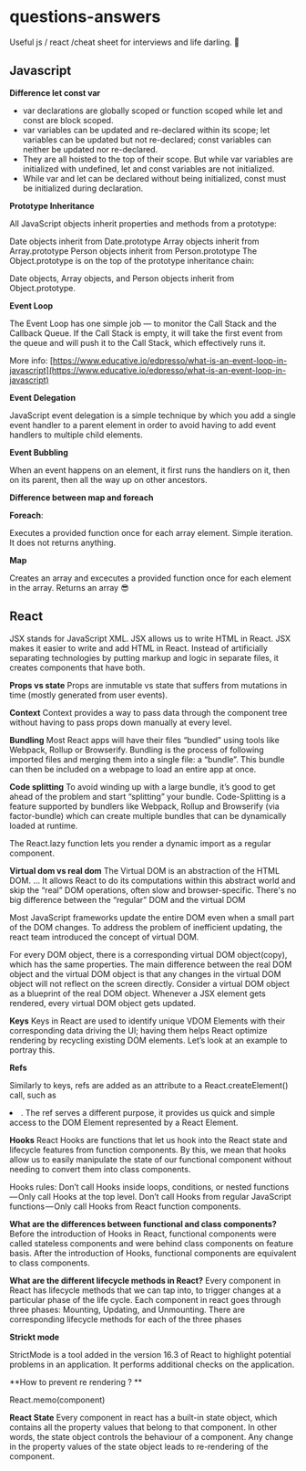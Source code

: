 # questions-answers
Useful js / react /cheat sheet for interviews and life darling. :star_struck:	

## Javascript

**Difference let const var**

- var declarations are globally scoped or function scoped while let and const are block scoped.
- var variables can be updated and re-declared within its scope; let variables can be updated but not re-declared; const variables can neither be updated nor re-declared.
- They are all hoisted to the top of their scope. But while var variables are initialized with undefined, let and const variables are not initialized.
- While var and let can be declared without being initialized, const must be initialized during declaration.


**Prototype Inheritance**

All JavaScript objects inherit properties and methods from a prototype:

Date objects inherit from Date.prototype
Array objects inherit from Array.prototype
Person objects inherit from Person.prototype
The Object.prototype is on the top of the prototype inheritance chain:

Date objects, Array objects, and Person objects inherit from Object.prototype.


**Event Loop**

The Event Loop has one simple job — to monitor the Call Stack and the Callback Queue. If the Call Stack is empty, it will take the first event from the queue and will push it to the Call Stack, which effectively runs it.

More info: [https://www.educative.io/edpresso/what-is-an-event-loop-in-javascript](https://www.educative.io/edpresso/what-is-an-event-loop-in-javascript)

**Event Delegation**

JavaScript event delegation is a simple technique by which you add a single event handler to a parent element in order to avoid having to add event handlers to multiple child elements.

**Event Bubbling**

When an event happens on an element, it first runs the handlers on it, then on its parent, then all the way up on other ancestors.


**Difference between map and foreach**


**Foreach**:

Executes a provided function once for each array element.
Simple iteration.
It does not returns anything.


**Map**

Creates an array and excecutes a provided function once for each element in the array.
Returns an array :sunglasses:	


## React

JSX stands for JavaScript XML. JSX allows us to write HTML in React. JSX makes it easier to write and add HTML in React.
Instead of artificially separating technologies by putting markup and logic in separate files, it creates components that have both.


**Props vs state**
Props are inmutable vs state that suffers from mutations in time (mostly generated from user events).

**Context**
Context provides a way to pass data through the component tree without having to pass props down manually at every level.

**Bundling**
Most React apps will have their files “bundled” using tools like Webpack, Rollup or Browserify. Bundling is the process of following imported files and merging them into a single file: a “bundle”. This bundle can then be included on a webpage to load an entire app at once.

**Code splitting**
To avoid winding up with a large bundle, it’s good to get ahead of the problem and start “splitting” your bundle. Code-Splitting is a feature supported by bundlers like Webpack, Rollup and Browserify (via factor-bundle) which can create multiple bundles that can be dynamically loaded at runtime.

The React.lazy function lets you render a dynamic import as a regular component.

**Virtual dom vs real dom**
The Virtual DOM is an abstraction of the HTML DOM. ... It allows React to do its computations within this abstract world and skip the “real” DOM operations, often slow and browser-specific. There's no big difference between the “regular” DOM and the virtual DOM

Most JavaScript frameworks update the entire DOM even when a small part of the DOM changes.
To address the problem of inefficient updating, the react team introduced the concept of virtual DOM.

For every DOM object, there is a corresponding virtual DOM object(copy), which has the same properties.
The main difference between the real DOM object and the virtual DOM object is that any changes in the virtual DOM object will not reflect on the screen directly. Consider a virtual DOM object as a blueprint of the real DOM object.
Whenever a JSX element gets rendered, every virtual DOM object gets updated.


**Keys**
Keys in React are used to identify unique VDOM Elements with their corresponding data driving the UI; having them helps React optimize rendering by recycling existing DOM elements. Let’s look at an example to portray this.

**Refs**

Similarly to keys, refs are added as an attribute to a React.createElement() call, such as <li ref="someName"/>. The ref serves a different purpose, it provides us quick and simple access to the DOM Element represented by a React Element.

**Hooks**
React Hooks are functions that let us hook into the React state and lifecycle features from function components.
By this, we mean that hooks allow us to easily manipulate the state of our functional component without needing to convert them into class components.

Hooks rules: Don’t call Hooks inside loops, conditions, or nested functions — Only call Hooks at the top level.
Don’t call Hooks from regular JavaScript functions — Only call Hooks from React function components.


**What are the differences between functional and class components?**
Before the introduction of Hooks in React, functional components were called stateless components and were behind class components on feature basis. After the introduction of Hooks, functional components are equivalent to class components.


**What are the different lifecycle methods in React?**
Every component in React has lifecycle methods that we can tap into, to trigger changes at a particular phase of the life cycle.
Each component in react goes through three phases: Mounting, Updating, and Unmounting.
There are corresponding lifecycle methods for each of the three phases

**Strickt mode**

StrictMode is a tool added in the version 16.3 of React to highlight potential problems in an application. It performs additional checks on the application.

**How to prevent re rendering ? **

React.memo(component)


**React State**
Every component in react has a built-in state object, which contains all the property values that belong to that component.
In other words, the state object controls the behaviour of a component. Any change in the property values of the state object leads to re-rendering of the component.



